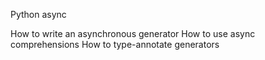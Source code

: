 Python async

How to write an asynchronous generator
How to use async comprehensions
How to type-annotate generators
